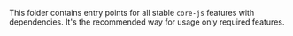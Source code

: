 This folder contains entry points for all stable `core-js` features with dependencies. It's the recommended way for usage only required features.

